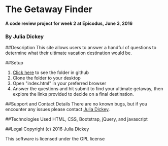 # **The Getaway Finder**

**A code review project for week 2 at Epicodus, June 3, 2016**

### By Julia Dickey

##Description
This site allows users to answer a handful of questions to determine what their ultimate vacation destination would be.

##Setup
1. [Click here](https://github.com/JuliaDickey/vacation) to see the folder in github
2. Clone the folder to your desktop
3. Open "index.html" in your preferred browser
4. Answer the questions and hit submit to find your ultimate getaway, then explore the links provided to decide on a final destination.

##Support and Contact Details
There are no known bugs, but if you encounter any issues please contact [Julia Dickey](http://www.juliadickey.com).

##Technologies Used
HTML, CSS, Bootstrap, jQuery, and javascript

##Legal
Copyright (c) 2016 Julia Dickey

This software is licensed under the GPL license
